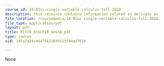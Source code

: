 ```yaml
---
course_id: 18-01sc-single-variable-calculus-fall-2010
description: this resource contains information related to derivate as a rate of change.
file_location: /coursemedia/18-01sc-single-variable-calculus-fall-2010/19fa7a24c44475621835523f84a3761b_MIT18_01SCF10_Ses3b.pdf
file_type: application/pdf
layout: pdf
title: MIT18_01SCF10_Ses3b.pdf
type: course
uid: 19fa7a24c44475621835523f84a3761b

---
```

None
